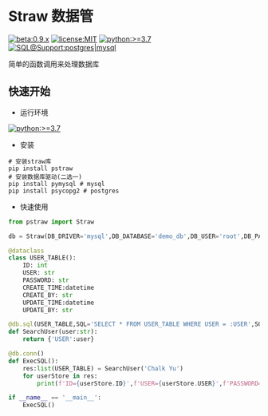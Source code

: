 # Straw 数据管
[![beta:0.9.x](https://img.shields.io/badge/Beta-0.9.x-yellow)](https://pypi.org/project/pstraw/) [![license:MIT](https://img.shields.io/badge/License-MIT-green)](https://github.com/pskelecton/straw/blob/master/pstraw/LICENSE) [![python:>=3.7](https://img.shields.io/badge/Python-%3E%3D%203.7-blue)](https://www.python.org/downloads/) [![SQL@Support:postgres|mysql](https://img.shields.io/badge/SQL%40Support-postgres%20%7C%20mysql-lightgrey)](https://github.com/pskelecton/straw) 

简单的函数调用来处理数据库

## 快速开始

- 运行环境

[![python:>=3.7](https://img.shields.io/badge/Python-%3E%3D%203.7-blue)](https://www.python.org/downloads/)

- 安装
```shell
# 安装straw库
pip install pstraw
# 安装数据库驱动(二选一)
pip install pymysql # mysql
pip install psycopg2 # postgres
```

- 快速使用
```python
from pstraw import Straw

db = Straw(DB_DRIVER='mysql',DB_DATABASE='demo_db',DB_USER='root',DB_PASSWORD='root',DB_HOST='localhost',DB_PORT=3306)

@dataclass
class USER_TABLE():
    ID: int
    USER: str
    PASSWORD: str
    CREATE_TIME:datetime
    CREATE_BY: str
    UPDATE_TIME:datetime
    UPDATE_BY: str

@db.sql(USER_TABLE,SQL='SELECT * FROM USER_TABLE WHERE USER = :USER',SQL_TEMPLATE_TYPE=6)
def SearchUser(user:str):
    return {'USER':user}

@db.conn()
def ExecSQL():
    res:list(USER_TABLE) = SearchUser('Chalk Yu')
    for userStore in res:
        print(f'ID={userStore.ID}',f'USER={userStore.USER}',f'PASSWORD={userStore.PASSWORD}')

if __name__ == '__main__':
    ExecSQL()

```

